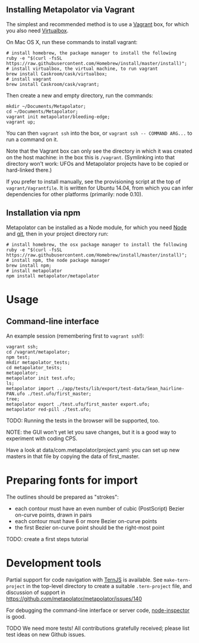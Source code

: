 ## Installing Metapolator via Vagrant

The simplest and recommended method is to use a [Vagrant](http://www.vagrantup.com) box, for which you also need [Virtualbox](http://www.virtualbox.org). 

On Mac OS X, run these commands to install vagrant:

```
# install homebrew, the package manager to install the following
ruby -e "$(curl -fsSL https://raw.githubusercontent.com/Homebrew/install/master/install)";
# install virtualbox, the virtual machine, to run vagrant
brew install Caskroom/cask/virtualbox;
# install vagrant
brew install Caskroom/cask/vagrant;
```

Then create a new and empty directory, run the commands:

```
mkdir ~/Documents/Metapolator;
cd ~/Documents/Metapolator;
vagrant init metapolator/bleeding-edge;
vagrant up;
```

You can then `vagrant ssh` into the box, or `vagrant ssh -- COMMAND ARG...` to run a command on it. 

Note that the Vagrant box can only see the directory in which it was created on the host machine: in the box this is `/vagrant`. (Symlinking into that directory won't work: UFOs and Metapolator projects have to be copied or hard-linked there.)

If you prefer to install manually, see the provisioning script at the top of `vagrant/Vagrantfile`. It is written for Ubuntu 14.04, from which you can infer dependencies for other platforms (primarily: node 0.10).

## Installation via npm

Metapolator can be installed as a Node module, for which you need [Node](http://nodejs.org/) and [git](http://git-scm.org/), then in your project directory run:

```
# install homebrew, the osx package manager to install the following
ruby -e "$(curl -fsSL https://raw.githubusercontent.com/Homebrew/install/master/install)";
# install npm, the node package manager
brew install npm;
# install metapolator
npm install metapolator/metapolator
```

# Usage

## Command-line interface

An example session (remembering first to `vagrant ssh`!):

```
vagrant ssh;
cd /vagrant/metapolator;
npm test;
mkdir metapolator_tests;
cd metapolator_tests;
metapolator;
metapolator init test.ufo;
ls;
metapolator import ../app/tests/lib/export/test-data/Sean_hairline-PAN.ufo ./test.ufo/first_master;
tree;
metapolator export ./test.ufo/first_master export.ufo;
metapolator red-pill ./test.ufo;
```

TODO: Running the tests in the browser will be supported, too. 

NOTE: the GUI won't yet let you save changes, but it is a good way to experiment with coding CPS.

Have a look at data/com.metapolator/project.yaml: you can set up new masters in that file by copying the data of first_master.

# Preparing fonts for import

The outlines should be prepared as "strokes":

* each contour must have an even number of cubic (PostScript) Bezier on-curve points, drawn in pairs
* each contour must have 6 or more Bezier on-curve points
* the first Bezier on-curve point should be the right-most point

TODO: create a first steps tutorial

# Development tools

Partial support for code navigation with [TernJS](http://ternjs.net) is available. See `make-tern-project` in the top-level directory to create a suitable `.tern-project` file, and discussion of support in https://github.com/metapolator/metapolator/issues/140

For debugging the command-line interface or server code, [node-inspector](https://github.com/node-inspector/node-inspector) is good.

TODO We need more tests! All contributions gratefully received; please list test ideas on new Github issues.